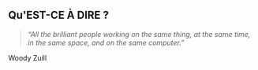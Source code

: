 ## Qu'EST-CE À DIRE ?

> *“All the brilliant people working on the same thing,
> at the same time,
> in the same space,
> and on the same computer.”*

Woody Zuill
